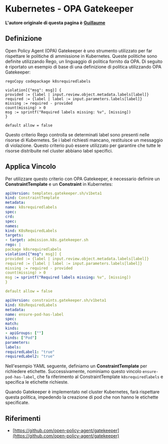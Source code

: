 # Kubernetes - OPA Gatekeeper

**L'autore originale di questa pagina è** [**Guillaume**](https://www.linkedin.com/in/guillaume-chapela-ab4b9a196)

## Definizione

Open Policy Agent (OPA) Gatekeeper è uno strumento utilizzato per far rispettare le politiche di ammissione in Kubernetes. Queste politiche sono definite utilizzando Rego, un linguaggio di politica fornito da OPA. Di seguito è riportato un esempio di base di una definizione di politica utilizzando OPA Gatekeeper:
```rego
regoCopy codepackage k8srequiredlabels

violation[{"msg": msg}] {
provided := {label | input.review.object.metadata.labels[label]}
required := {label | label := input.parameters.labels[label]}
missing := required - provided
count(missing) > 0
msg := sprintf("Required labels missing: %v", [missing])
}

default allow = false
```
Questo criterio Rego controlla se determinati label sono presenti nelle risorse di Kubernetes. Se i label richiesti mancano, restituisce un messaggio di violazione. Questo criterio può essere utilizzato per garantire che tutte le risorse distribuite nel cluster abbiano label specifici.

## Applica Vincolo

Per utilizzare questo criterio con OPA Gatekeeper, è necessario definire un **ConstraintTemplate** e un **Constraint** in Kubernetes:
```yaml
apiVersion: templates.gatekeeper.sh/v1beta1
kind: ConstraintTemplate
metadata:
name: k8srequiredlabels
spec:
crd:
spec:
names:
kind: K8sRequiredLabels
targets:
- target: admission.k8s.gatekeeper.sh
rego: |
package k8srequiredlabels
violation[{"msg": msg}] {
provided := {label | input.review.object.metadata.labels[label]}
required := {label | label := input.parameters.labels[label]}
missing := required - provided
count(missing) > 0
msg := sprintf("Required labels missing: %v", [missing])
}

default allow = false
```

```yaml
apiVersion: constraints.gatekeeper.sh/v1beta1
kind: K8sRequiredLabels
metadata:
name: ensure-pod-has-label
spec:
match:
kinds:
- apiGroups: [""]
kinds: ["Pod"]
parameters:
labels:
requiredLabel1: "true"
requiredLabel2: "true"
```
Nell'esempio YAML seguente, definiamo un **ConstraintTemplate** per richiedere etichette. Successivamente, nominiamo questo vincolo `ensure-pod-has-label`, che fa riferimento al ConstraintTemplate `k8srequiredlabels` e specifica le etichette richieste.

Quando Gatekeeper è implementato nel cluster Kubernetes, farà rispettare questa politica, impedendo la creazione di pod che non hanno le etichette specificate.

## Riferimenti

* [https://github.com/open-policy-agent/gatekeeper](https://github.com/open-policy-agent/gatekeeper)
